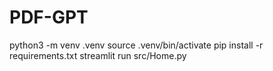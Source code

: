 # PDF-GPT
python3 -m venv .venv
source .venv/bin/activate
pip install -r requirements.txt
streamlit run src/Home.py
